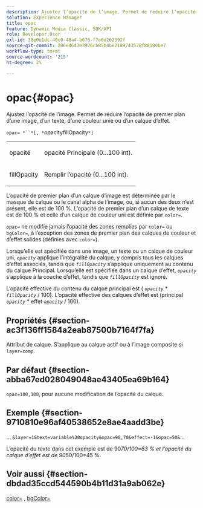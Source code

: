```yaml
---
description: Ajustez l’opacité de l’image. Permet de réduire l’opacité de premier plan d’une image, d’un texte, d’une couleur unie ou d’un calque d’effet.
solution: Experience Manager
title: opac
feature: Dynamic Media Classic, SDK/API
role: Developer,User
exl-id: 38e0e1dc-46c0-48a4-b676-f7e6d262392f
source-git-commit: 206e4643e3926cb85b4be2189743578f88180be7
workflow-type: tm+mt
source-wordcount: '215'
ht-degree: 2%

---
```


# opac{#opac}

Ajustez l’opacité de l’image. Permet de réduire l’opacité de premier plan d’une image, d’un texte, d’une couleur unie ou d’un calque d’effet.

`opac= *``*[, *`opacityfillOpacity`*]`

<table id="simpletable_DA4B5D86C496480886FADB284AD6047F"> 
 <tr class="strow"> 
  <td class="stentry"> <p><span class="varname"> opacité</span> </p> </td> 
  <td class="stentry"> <p>opacité Principale (0...100 int). </p></td> 
 </tr> 
 <tr class="strow"> 
  <td class="stentry"> <p><span class="varname"> fillOpacity</span> </p></td> 
  <td class="stentry"> <p>Remplir l’opacité (0...100 int). </p></td> 
 </tr> 
</table>

L’opacité de premier plan d’un calque d’image est déterminée par le masque de calque ou le canal alpha de l’image, ou, si aucun des deux n’est présent, elle est de 100 %. L’opacité de premier plan d’un calque de texte est de 100 % et celle d’un calque de couleur uni est définie par `color=`.

`opac=` ne modifie jamais l’opacité des zones remplies par  `color=` ou  `bgColor=`, à l’exception des zones de premier plan des calques de couleur et d’effet solides (définies avec  `color=`).

Lorsqu’elle est spécifiée dans une image, un texte ou un calque de couleur uni, *`opacity`* applique l’intégralité du calque, y compris tous les calques d’effet associés, tandis que *`fillOpacity`* s’applique uniquement au contenu du calque Principal. Lorsqu’elle est spécifiée dans un calque d’effet, *`opacity`* s’applique à la couche d’effet, tandis que *`fillOpacity`* est ignoré.

L’opacité effective du contenu du calque principal est ( *`opacity`* * *`fillOpacity`* / 100). L’opacité effective des calques d’effet est (principal *`opacity`* * effet *`opacity`* / 100).

## Propriétés {#section-ac3f136ff1584a2eab87500b7164f7fa}

Attribut de calque. S’applique au calque actif ou à l’image composite si `layer=comp`.

## Par défaut {#section-abba67ed028049048ae43405ea69b164}

`opac=100,100`, pour aucune modification de l’opacité du calque.

## Exemple {#section-9710810e96af40538652e8ae4aadd3be}

... `&layer=1&text=variable%20opacity&opac=90,70&effect=-1&opac=50&`...

L’opacité du texte dans cet exemple est de 90*70/100=63 % et l’opacité du calque d’effet est de 90*50/100=45 %.

## Voir aussi {#section-dbdad35ccd544590b4b11d31a9ab062e}

[color=](/help/aem-is-ir-api/is-api/http-ref/image-serving-api-ref/c-http-protocol-reference/c-data-types/r-is-http-color.md) ,  [bgColor=](../../../../../is-api/http-ref/image-serving-api-ref/c-http-protocol-reference/c-command-reference/r-bgcolor.md#reference-441371ba4ef54fe781887c5ae448f6ab)
